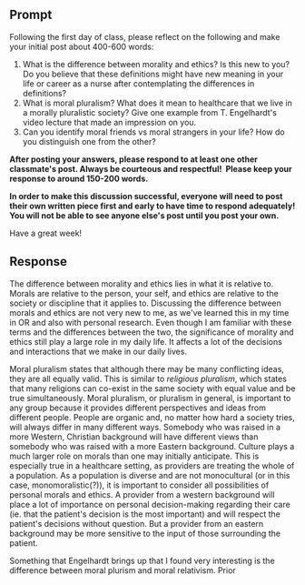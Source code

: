 ## Prompt 
Following the first day of class, please reflect on the following and make your initial post about 400-600 words:

1. What is the difference between morality and ethics? Is this new to you? Do you believe that these definitions might have new meaning in your life or career as a nurse after contemplating the differences in definitions?
2. What is moral pluralism? What does it mean to healthcare that we live in a morally pluralistic society? Give one example from T. Engelhardt's video lecture that made an impression on you. 
2. Can you identify moral friends vs moral strangers in your life? How do you distinguish one from the other?

**After posting your answers, please respond to at least one other classmate's post. Always be courteous and respectful!  Please keep your response to around 150-200 words.**

**In order to make this discussion successful, everyone will need to post their own written piece first and early to have time to respond adequately! You will not be able to see anyone else's post until you post your own.**

Have a great week!
## Response
The difference between morality and ethics lies in what it is relative to. Morals are relative to the person, your self, and ethics are relative to the society or discipline that it applies to. Discussing the difference between morals and ethics are not very new to me, as we've learned this in my time in OR and also with personal research. Even though I am familiar with these terms and the differences between the two, the significance of morality and ethics still play a large role in my daily life. It affects a lot of the decisions and interactions that we make in our daily lives. 

Moral pluralism states that although there may be many conflicting ideas, they are all equally valid. This is similar to *religious pluralism*, which states that many religions can co-exist in the same society with equal value and be true simultaneously. Moral pluralism, or pluralism in general, is important to any group because it provides different perspectives and ideas from different people. People are organic and, no matter how hard a society tries, will always differ in many different ways. 
Somebody who was raised in a more Western, Christian background will have different views than somebody who was raised with a more Eastern background. Culture plays a much larger role on morals than one may initially anticipate. 
This is especially true in a healthcare setting, as providers are treating the whole of a population. As a population is diverse and are not monocultural (or in this case, monomoralistic(?)), it is important to consider all possibilities of personal morals and ethics. A provider from a western background will place a lot of importance on personal decision-making regarding their care (ie. that the patient's decision is the most important) and will respect the patient's decisions without question. But a provider from an eastern background may be more sensitive to the input of those surrounding the patient. 

Something that Engelhardt brings up that I found very interesting is the difference between moral plurism and moral relativism. Prior